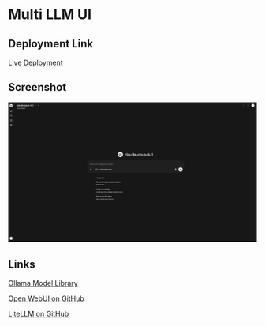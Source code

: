 # Multi LLM UI

## Deployment Link
<a href="https://multi-llm-ui.com.au/" target="_blank" rel="noopener noreferrer">Live Deployment</a>

## Screenshot
![Project Screenshot](assets/project-screenshot.png)

## Links

[Ollama Model Library](https://ollama.com/library)

[Open WebUI on GitHub](https://github.com/open-webui/open-webui)

[LiteLLM on GitHub](https://github.com/BerriAI/litellm)

